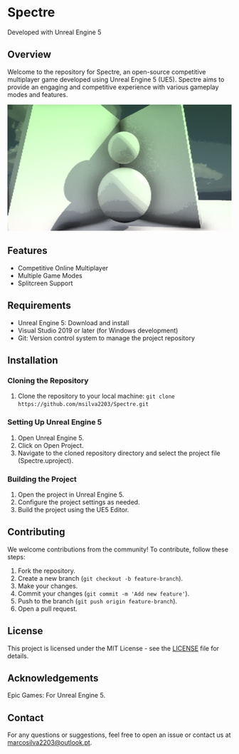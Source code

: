 # Spectre

Developed with Unreal Engine 5

## Overview
Welcome to the repository for Spectre, an open-source competitive multiplayer game developed using Unreal Engine 5 (UE5). Spectre aims to provide an engaging and competitive experience with various gameplay modes and features.

![Spectre Preview](Assets/SpectrePreview.png)

## Features
- Competitive Online Multiplayer
- Multiple Game Modes
- Splitcreen Support

## Requirements
- Unreal Engine 5: Download and install
- Visual Studio 2019 or later (for Windows development)
- Git: Version control system to manage the project repository

## Installation

### Cloning the Repository
1. Clone the repository to your local machine: 
`git clone https://github.com/msilva2203/Spectre.git`

### Setting Up Unreal Engine 5
1. Open Unreal Engine 5.
2. Click on Open Project.
3. Navigate to the cloned repository directory and select the project file (Spectre.uproject).

### Building the Project
1. Open the project in Unreal Engine 5.
2. Configure the project settings as needed.
3. Build the project using the UE5 Editor.

## Contributing
We welcome contributions from the community! To contribute, follow these steps:

1. Fork the repository.
2. Create a new branch (`git checkout -b feature-branch`).
3. Make your changes.
3. Commit your changes (`git commit -m 'Add new feature'`).
4. Push to the branch (`git push origin feature-branch`).
5. Open a pull request.

## License
This project is licensed under the MIT License - see the [LICENSE](LICENSE.txt) file for details.

## Acknowledgements
Epic Games: For Unreal Engine 5.

## Contact
For any questions or suggestions, feel free to open an issue or contact us at marcosilva2203@outlook.pt.

